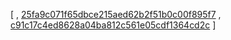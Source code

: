 [
, [25fa9c071f65dbce215aed62b2f51b0c00f895f7](https://github.com/ouap/OPL_projet/commit/25fa9c071f65dbce215aed62b2f51b0c00f895f7)
, [c91c17c4ed8628a04ba812c561e05cdf1364cd2c](https://github.com/ouap/OPL_projet/commit/c91c17c4ed8628a04ba812c561e05cdf1364cd2c)
]